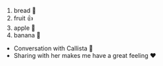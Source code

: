1. bread :bread:
2. fruit :+1:
  1. apple :apple:
  2. banana :banana:
* Conversation with Callista :girl:
* Sharing with her makes me have a great feeling :heart:
